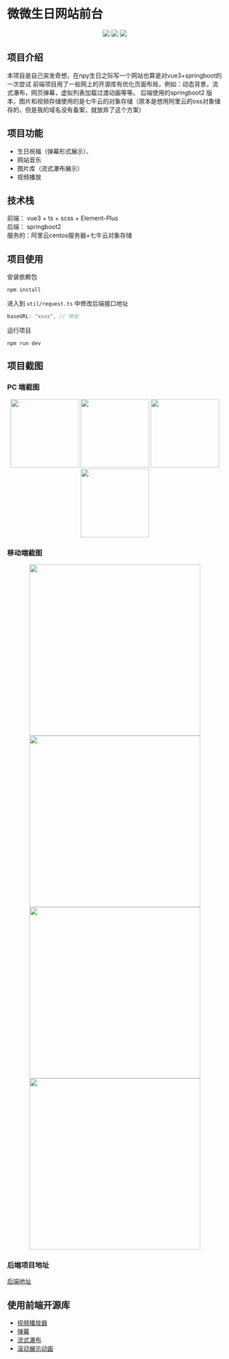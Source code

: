 # 微微生日网站前台
<p align="center">
<a href="https://github.com/Zhz4"><img src="https://img.shields.io/badge/author-zhz4-blue"></a>
<a href="https://cn.vuejs.org/"><img src="https://img.shields.io/badge/language-vue3-yellowgreen"></a>
<a href="https://nodejs.org/download/"><img src="https://img.shields.io/badge/node-16.13.2-brightgreen"></a>
</p>

## 项目介绍
本项目是自己突发奇想，在npy生日之际写一个网站也算是对vue3+springboot的一次尝试
前端项目用了一些网上的开源库有优化页面布局，例如：动态背景，流式瀑布，网页弹幕，虚拟列表加载过渡动画等等。
后端使用的springboot2 版本，图片和视频存储使用的是七牛云的对象存储（原本是想用阿里云的oss对象储存的，但是我的域名没有备案，就放弃了这个方案）
## 项目功能
- 生日祝福（弹幕形式展示）、
- 网站音乐
- 图片库（流式瀑布展示）
- 视频播放
## 技术栈
前端： vue3 + ts + scss + Element-Plus  
后端： springboot2  
服务的：阿里云centos服务器+七牛云对象存储
## 项目使用
安装依赖包
```xshell
npm install
```
进入到 `util/request.ts` 中修改后端接口地址
```ts
baseURL: "xxxx", // 地址
```
运行项目
```xShell
npm run dev
```
## 项目截图
### PC 端截图
<div align="center">
   <img src="https://cdn.nlark.com/yuque/0/2023/jpeg/26376404/1692088086267-615bc8fc-e848-4eb0-b3c8-6de0d64841d4.jpeg"  height=160>
   <img src="https://cdn.nlark.com/yuque/0/2023/png/26376404/1692088091462-9fea6520-e9d4-484f-9a7a-52d2de0684e0.png?x-oss-process=image%2Fresize%2Cw_825%2Climit_0" height=160>
   <img src="https://cdn.nlark.com/yuque/0/2023/png/26376404/1692088097138-20421b7a-6edc-4149-817b-97e4cfb46c22.png?x-oss-process=image%2Fresize%2Cw_825%2Climit_0" height=160>
   <img src="https://cdn.nlark.com/yuque/0/2023/jpeg/26376404/1692088102628-e657bb34-ffae-48df-9d16-4c9a15f3b069.jpeg" height=160>
</div>

### 移动端截图
<div align="center">
   <img src="https://cdn.nlark.com/yuque/0/2023/jpeg/26376404/1692088027044-fb9a283f-24d5-4e45-8b6a-9ec5f81b6f3e.jpeg?x-oss-process=image%2Fresize%2Cw_825%2Climit_0%2Finterlace%2C1"  height=400>
   <img src="https://cdn.nlark.com/yuque/0/2023/jpeg/26376404/1692088036871-9cfc3fcb-958e-4e69-9ea3-26c7c9674aa7.jpeg"  height=400>
   <img src="https://cdn.nlark.com/yuque/0/2023/jpeg/26376404/1692088044002-e29e3203-7eae-4335-9343-67f59771c5f3.jpeg"  height=400>
   <img src="https://cdn.nlark.com/yuque/0/2023/jpeg/26376404/1692088051510-46fa838c-e2ae-4887-a91c-2c6a204e7ee6.jpeg"  height=400>
</div>

### 后端项目地址
[后端地址](https://github.com/Zhz4/birthday-hou)


## 使用前端开源库
- [视频播放器](https://codelife.cc/vue3-video-play/guide/install.html#props)
- [弹幕](https://github.com/hellodigua/vue-danmaku)
- [流式瀑布](https://github.com/shershen08/vue-masonry)
- [滚动展示动画](https://scrollrevealjs.org/)
